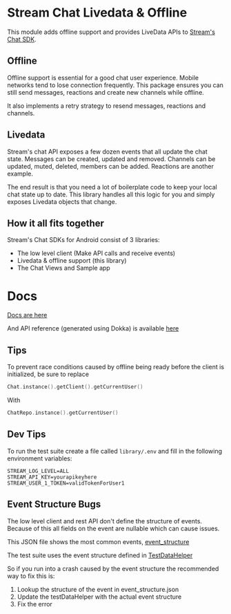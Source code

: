 # Stream Chat Livedata & Offline

This module adds offline support and provides LiveData APIs to [Stream's Chat SDK](https://github.com/GetStream/stream-chat-android). 

## Offline

Offline support is essential for a good chat user experience. Mobile networks tend to lose connection frequently.
This package ensures you can still send messages, reactions and create new channels while offline.

It also implements a retry strategy to resend messages, reactions and channels.

## Livedata

Stream's chat API exposes a few dozen events that all update the chat state.
Messages can be created, updated and removed. Channels can be updated, muted, deleted, members can be added.
Reactions are another example.

The end result is that you need a lot of boilerplate code to keep your local chat state up to date.
This library handles all this logic for you and simply exposes Livedata objects that change.

## How it all fits together

Stream's Chat SDKs for Android consist of 3 libraries:

- The low level client (Make API calls and receive events)
- Livedata & offline support (this library)
- The Chat Views and Sample app

# Docs

[Docs are here](https://getstream.io/chat/docs/livedata/?language=kotlin)

And API reference (generated using Dokka) is available [here](https://getstream.github.io/stream-chat-android-livedata/library/)


## Tips

To prevent race conditions caused by offline being ready before the client is initialized, be sure to replace

```kotlin
Chat.instance().getClient().getCurrentUser()
```


With

```kotlin
ChatRepo.instance().getCurrentUser()
```

## Dev Tips

To run the test suite create a file called `library/.env` and fill in the following environment variables:

```
STREAM_LOG_LEVEL=ALL
STREAM_API_KEY=yourapikeyhere
STREAM_USER_1_TOKEN=validTokenForUser1
```

## Event Structure Bugs

The low level client and rest API don't define the structure of events. Because of this all fields on the event are nullable which can cause issues.

This JSON file shows the most common events, [event_structure](https://github.com/GetStream/stream-chat-android-livedata/blob/master/livedata/src/test/java/io/getstream/chat/android/livedata/event_structure.json)

The test suite uses the event structure defined in [TestDataHelper](https://github.com/GetStream/stream-chat-android-livedata/blob/master/livedata/src/test/java/io/getstream/chat/android/livedata/utils/TestDataHelper.kt)

So if you run into a crash caused by the event structure the recommended way to fix this is:

1. Lookup the structure of the event in event_structure.json
2. Update the testDataHelper with the actual event structure
3. Fix the error



